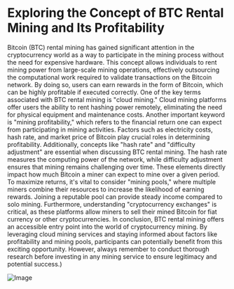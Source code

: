 # Exploring the Concept of BTC Rental Mining and Its Profitability
Bitcoin (BTC) rental mining has gained significant attention in the cryptocurrency world as a way to participate in the mining process without the need for expensive hardware. This concept allows individuals to rent mining power from large-scale mining operations, effectively outsourcing the computational work required to validate transactions on the Bitcoin network. By doing so, users can earn rewards in the form of Bitcoin, which can be highly profitable if executed correctly.
One of the key terms associated with BTC rental mining is "cloud mining." Cloud mining platforms offer users the ability to rent hashing power remotely, eliminating the need for physical equipment and maintenance costs. Another important keyword is "mining profitability," which refers to the financial return one can expect from participating in mining activities. Factors such as electricity costs, hash rate, and market price of Bitcoin play crucial roles in determining profitability.
Additionally, concepts like "hash rate" and "difficulty adjustment" are essential when discussing BTC rental mining. The hash rate measures the computing power of the network, while difficulty adjustment ensures that mining remains challenging over time. These elements directly impact how much Bitcoin a miner can expect to mine over a given period.
To maximize returns, it's vital to consider "mining pools," where multiple miners combine their resources to increase the likelihood of earning rewards. Joining a reputable pool can provide steady income compared to solo mining. Furthermore, understanding "cryptocurrency exchanges" is critical, as these platforms allow miners to sell their mined Bitcoin for fiat currency or other cryptocurrencies.
In conclusion, BTC rental mining offers an accessible entry point into the world of cryptocurrency mining. By leveraging cloud mining services and staying informed about factors like profitability and mining pools, participants can potentially benefit from this exciting opportunity. However, always remember to conduct thorough research before investing in any mining service to ensure legitimacy and potential success.)

![Image](https://github.com/user-attachments/assets/4a25d116-2220-4385-b08e-f287af8fcbc4)
